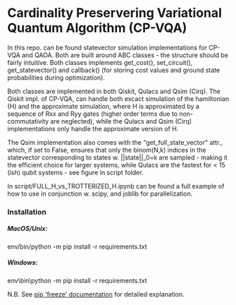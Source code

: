 # Cardinality Preservering Variational Quantum Algorithm (CP-VQA) 

In this repo. can be found statevector simulation implementations for CP-VQA and QAOA. Both are built around ABC classes - the structure should be fairly intuitive.
Both classes implements get_cost(), set_circuit(), get_statevector() and callback() (for storing cost values and ground state probabilities during optimization).

Both classes are implemented in both Qiskit, Qulacs and Qsim (Cirq). The Qiskit impl. of CP-VQA, can handle both excact simulation of the hamiltonian (H) and the approximate simulation, where H is approximated by a sequence of Rxx and Ryy gates (higher order terms due to non-commutativity are neglected), while the Qulacs and Qsim (Cirq) implementations only handle the approximate version of H. 

The Qsim implementation also comes with the "get_full_state_vector" attr., which, if set to False, ensures that only the binom(N,k) indices in the statevector corresponding to states w. ||state||_0=k are sampled - making it the efficient choice for larger systems, while Qulacs are the fastest for < 15 (ish) qubit systems - see figure in script folder.

In script/FULL_H_vs_TROTTERIZED_H.ipynb can be found a full example of how to use in conjunction w. scipy, and joblib for parallelization.

### Installation ###
##### MacOS/Unix: #####
env/bin/python -m pip install -r requirements.txt

##### Windows: #####
env\bin\python -m pip install -r requirements.txt

N.B. See [pip 'freeze' documentation](https://pip.pypa.io/en/stable/cli/pip_freeze/) for detailed explanation. 